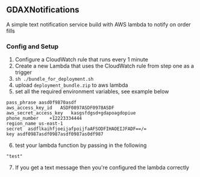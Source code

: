 ## GDAXNotifications
A simple text notification service build with AWS lambda to notify on order fills

### Config and Setup
1. Configure a CloudWatch rule that runs every 1 minute
2. Create a new Lambda that uses the CloudWatch rule from step one as a trigger
3. `sh ./bundle_for_deployment.sh`
4. upload `deployment_bundle.zip` to aws lambda
5. set all the required environment variables, see example below
```
pass_phrase	aasd0f9870asdf
aws_access_key_id	ASDF0897ASDF0978ASDF
aws_secret_access_key	kasgsfdgsd+gdapoagdopiue
phone_number	+12223334444
region_name	us-east-1
secret	asdflkaihfjoeijafpoijfaAFSODFIHAOEIJFADF==/=
key	asdf0987asdf0987asdf0987as0df987
```
6. test your lambda function by passing in the following
```
"test"
```
7. If you get a text message then you're configured the lambda correctly

